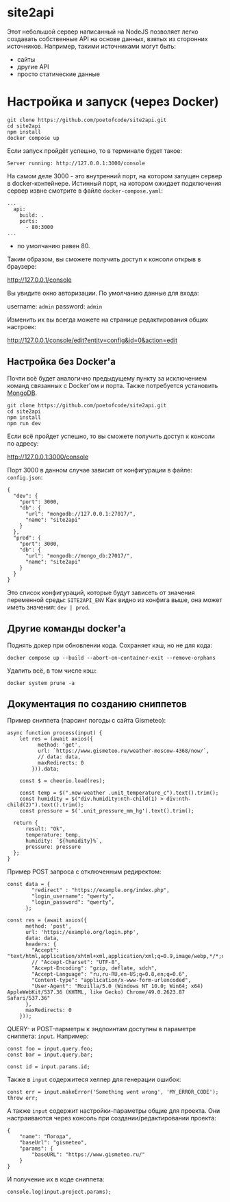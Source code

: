 # site2api

Этот небольшой сервер написанный на NodeJS позволяет легко создавать собственные API на основе данных, взятых из сторонних источников. Например, такими источниками могут быть:

- сайты
- другие API
- просто статические данные


# Настройка и запуск (через Docker)

```
git clone https://github.com/poetofcode/site2api.git
cd site2api
npm install
docker compose up
```

Если запуск пройдёт успешно, то в терминале будет такое:

```
Server running: http://127.0.0.1:3000/console
```

На самом деле 3000 - это внутренний порт, на котором запущен сервер в docker-контейнере. Истинный порт, на котором ожидает подключения сервер извне смотрите в файле `docker-compose.yaml`:

```
...
  api:
    build: .
    ports:
      - 80:3000
...
``` 

- по умолчанию равен 80.

Таким образом, вы сможете получить доступ к консоли открыв в браузере:

http://127.0.0.1/console

Вы увидите окно авторизации. По умолчанию данные для входа:

username: `admin`
password: `admin`

Изменить их вы всегда можете на странице редактирования общих настроек:

http://127.0.0.1/console/edit?entity=config&id=0&action=edit


## Настройка без Docker'а

Почти всё будет аналогично предыдущему пункту за исключением команд связанных с Docker'ом и порта. Также потребуется установить [MongoDB](https://www.mongodb.com/docs/v7.0/administration/install-community/).

```
git clone https://github.com/poetofcode/site2api.git
cd site2api
npm install
npm run dev
```

Если всё пройдет успешно, то вы сможете получить доступ к консоли по адресу:

http://127.0.0.1:3000/console

Порт 3000 в данном случае зависит от конфигурации в файле: `config.json`:

```
{
  "dev": {
    "port": 3000,
    "db": {
      "url": "mongodb://127.0.0.1:27017/",
      "name": "site2api"
    }
  },
  "prod": {
    "port": 3000,
    "db": {
      "url": "mongodb://mongo_db:27017/",
      "name": "site2api"
    }
  }
}
```

Это список конфигураций, которые будут зависеть от значения переменной среды: `SITE2API_ENV`
Как видно из конфига выше, она может иметь значения: `dev | prod`.

## Другие команды docker'а

Поднять докер при обновлении кода. Сохраняет кэш, но не для кода:

```
docker compose up --build --abort-on-container-exit --remove-orphans
```

Удалить всё, в том числе кэш:

```
docker system prune -a
```

## Документация по созданию сниппетов

Пример сниппета (парсинг погоды с сайта Gismeteo):

```
async function process(input) {
    let res = (await axios({
          method: 'get',
          url: `https://www.gismeteo.ru/weather-moscow-4368/now/`,
          // data: data,
          maxRedirects: 0
        })).data;
        
    const $ = cheerio.load(res);

    const temp = $(".now-weather .unit_temperature_c").text().trim();
    const humidity = $("div.humidity:nth-child(1) > div:nth-child(2)").text().trim();
    const pressure = $('.unit_pressure_mm_hg').text().trim();

  return { 
      result: "Ok", 
      temperature: temp, 
      humidity: `${humidity}%`,
      pressure: pressure
  };
}
```

Пример POST запроса с отключенным редиректом: 

```
const data = {
        "redirect" : "https://example.org/index.php",
        "login_username": "qwerty",
        "login_password": "qwerty",
      };

const res = (await axios({
      method: 'post',
      url: 'https://example.org/login.php',
      data: data,
      headers: {
        "Accept": "text/html,application/xhtml+xml,application/xml;q=0.9,image/webp,*/*;q=0.8",
        // "Accept-Charset": "UTF-8",
        "Accept-Encoding": "gzip, deflate, sdch",
        "Accept-Language": "ru,ru-RU,en-US;q=0.8,en;q=0.6",
        "Content-type": "application/x-www-form-urlencoded",
        "User-Agent": "Mozilla/5.0 (Windows NT 10.0; Win64; x64) AppleWebKit/537.36 (KHTML, like Gecko) Chrome/49.0.2623.87 Safari/537.36"
      },
      maxRedirects: 0
    }));

```

QUERY- и POST-парметры к эндпоинтам доступны в параметре сниппета: `input`. 
Например:

```
const foo = input.query.foo;
const bar = input.query.bar;

const id = input.params.id;
```

Также в `input` содержитеся хелпер для генерации ошибок:

```
const err = input.makeError('Something went wrong', 'MY_ERROR_CODE');
throw err;
```

А также `input` содержит настройки-параметры общие для проекта. Они настраиваются через консоль при создании/редактировании проекта:

```
{
    "name": "Погода",
    "baseUrl": "gismeteo",
    "params": {
        "baseURL": "https://www.gismeteo.ru/"
    }
}
```

И получение их в коде сниппета:

```
console.log(input.project.params);
```

